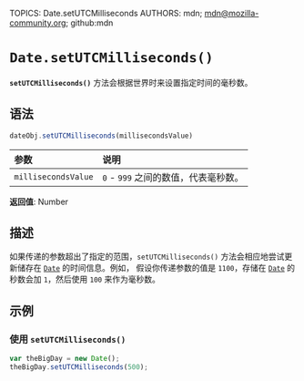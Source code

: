 TOPICS: Date.setUTCMilliseconds
AUTHORS: mdn; mdn@mozilla-community.org; github:mdn

# `Date.setUTCMilliseconds()`

**`setUTCMilliseconds()`** 方法会根据世界时来设置指定时间的毫秒数。

## 语法

```javascript
dateObj.setUTCMilliseconds(millisecondsValue)
```

| 参数 | 说明 |
| :-- | :-- |
| `millisecondsValue` | `0` - `999` 之间的数值，代表毫秒数。 |

**返回值**: Number

## 描述

如果传递的参数超出了指定的范围，`setUTCMilliseconds()` 方法会相应地尝试更新储存在 [`Date`](/zh-hans/webfrontend/Date) 的时间信息。例如，
假设你传递参数的值是 `1100`，存储在 [`Date`](/zh-hans/webfrontend/Date) 的秒数会加 `1`，然后使用 `100` 来作为毫秒数。

## 示例

### 使用 `setUTCMilliseconds()`

```javascript
var theBigDay = new Date();
theBigDay.setUTCMilliseconds(500);
```
